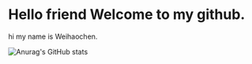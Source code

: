 # Hello friend Welcome to my github.
hi my name is Weihaochen. 

![Anurag's GitHub stats](https://github-readme-stats.vercel.app/api?username=1623275623&show_icons=true&theme=transparent)
